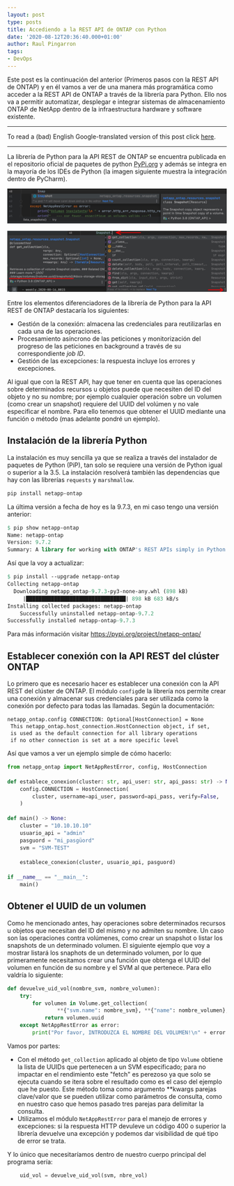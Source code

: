 ```yaml
---
layout: post
type: posts
title: Accediendo a la REST API de ONTAP con Python
date: '2020-08-12T20:36:40.000+01:00'
author: Raul Pingarron
tags:
- DevOps
---
```

Este post es la continuación del anterior (Primeros pasos con la REST API de ONTAP) y en él vamos a ver de una manera más programática como acceder a la REST API de ONTAP a través de la librería para Python. Ello nos va a permitir automatizar, desplegar e integrar sistemas de almacenamiento ONTAP de NetApp dentro de la infraestructura hardware y software existente.  
  
---
To read a (bad) English Google-translated version of this post click <a href="https://translate.google.com/translate?hl=&sl=es&tl=en&u=https%3A%2F%2Fraul-pingarron.github.io%2F2020%2F08%2F12%2FONTAP-REST-API_Python.html" target="_blank">here</a>.

---   

La librería de Python para la API REST de ONTAP se encuentra publicada en el repositorio oficial de paquetes de python <a href="https://pypi.org/" target="_blank">PyPi.org</a> y además se integra en la mayoría de los IDEs de Python (la imagen siguiente muestra la integración dentro de PyCharm).

<p align="center">
  <img src="/images/posts/ONTAP_REST-API_Python1.jpg">
</p>   
<p align="center">
  <img src="/images/posts/ONTAP_REST-API_Python1-1.jpg">
</p>   

Entre los elementos diferenciadores de la librería de Python para la API REST de ONTAP destacaría los siguientes:

- Gestión de la conexión: almacena las credenciales para reutilizarlas en cada una de las operaciones.
- Procesamiento asíncrono de las peticiones y monitorización del progreso de las peticiones en background a través de su correspondiente *job ID*.
- Gestión de las excepciones: la respuesta incluye los errores y excepciones.


Al igual que con la REST API, hay que tener en cuenta que las operaciones sobre determinados recursos u objetos puede que necesiten del ID del objeto y no su nombre; por ejemplo cualquier operación sobre un volumen (como crear un snapshot) requiere del UUID del volúmen y no vale especificar el nombre. Para ello tenemos que obtener el UUID mediante una función o método (mas adelante pondré un ejemplo).


## Instalación de la librería Python

La instalación es muy sencilla ya que se realiza a través del instalador de paquetes de Python (PiP), tan solo se requiere una versión de Python igual o superior a la 3.5. La instalación resolverá también las dependencias que hay con las librerías `requests` y `marshmallow`. 

```pascal
pip install netapp-ontap
```

La última versión a fecha de hoy es la 9.7.3, en mi caso tengo una versión anterior:

```pascal
$ pip show netapp-ontap
Name: netapp-ontap
Version: 9.7.2
Summary: A library for working with ONTAP's REST APIs simply in Python
```

Así que la voy a actualizar:
```pascal
$ pip install --upgrade netapp-ontap
Collecting netapp-ontap
  Downloading netapp_ontap-9.7.3-py3-none-any.whl (898 kB)
     |████████████████████████████████| 898 kB 683 kB/s
Installing collected packages: netapp-ontap
    Successfully uninstalled netapp-ontap-9.7.2
Successfully installed netapp-ontap-9.7.3
```
Para más información visitar <a href="https://pypi.org/project/netapp-ontap/" target="_blank">https://pypi.org/project/netapp-ontap/</a>


## Establecer conexión con la API REST del clúster ONTAP

Lo primero que es necesario hacer es establecer una conexión con la API REST del clúster de ONTAP.
El módulo `config`de la librería nos permite crear una conexión y almacenar sus credenciales para ser utilizada como la conexión por defecto para todas las llamadas. Según la documentación:

```programming
netapp_ontap.config CONNECTION: Optional[HostConnection] = None
 This netapp_ontap.host_connection.HostConnection object, if set, 
 is used as the default connection for all library operations 
 if no other connection is set at a more specific level
```
Así que vamos a ver un ejemplo simple de cómo hacerlo:

```python
from netapp_ontap import NetAppRestError, config, HostConnection

def establece_conexion(cluster: str, api_user: str, api_pass: str) -> None:
    config.CONNECTION = HostConnection(
        cluster, username=api_user, password=api_pass, verify=False,
    )

def main() -> None:
    cluster = "10.10.10.10"
    usuario_api = "admin"
    pasguord = "mi_pasgüord"
    svm = "SVM-TEST"

    establece_conexion(cluster, usuario_api, pasguord)

if __name__ == "__main__":
    main()
```


## Obtener el UUID de un volumen

Como he mencionado antes, hay operaciones sobre determinados recursos u objetos que necesitan del ID del mismo y no admiten su nombre. 
Un caso son las operaciones contra volúmenes, como crear un snapshot o listar los snapshots de un determinado volumen.
El siguiente ejemplo que voy a mostrar listará los snaphots de un determinado volumen, por lo que primeramente necesitamos crear una función que obtenga el UUID del volumen en función de su nombre y el SVM al que pertenece.
Para ello valdría lo siguiente:

```python
def devuelve_uid_vol(nombre_svm, nombre_volumen):
    try:
        for volumen in Volume.get_collection(
                **{"svm.name": nombre_svm}, **{"name": nombre_volumen}, fields="uuid"):
            return volumen.uuid
    except NetAppRestError as error:
        print("Por favor, INTRODUZCA EL NOMBRE DEL VOLUMEN!\n" + error.http_err_response.http_response.text)
```

Vamos por partes:

- Con el método `get_collection` aplicado al objeto de tipo `Volume` obtiene la lista de UUIDs que pertenecen a un SVM especificado; para no impactar en el rendimiento este "fetch" es perezoso ya que solo se ejecuta cuando se itera sobre el resultado como es el caso del ejemplo que he puesto. Este método toma como argumento **kwargs parejas clave/valor que se pueden utilizar como parámetros de consulta, como en nuestro caso que hemos pasado tres parejas para delimitar la consulta.
- Utilizamos el módulo `NetAppRestError` para el manejo de errores y excepciones: si la respuesta HTTP devuleve un código 400 o superior la librería devuelve una excepción y podemos dar visibilidad de qué tipo de error se trata.

Y lo único que necesitaríamos dentro de nuestro cuerpo principal del programa sería:

```python
    uid_vol = devuelve_uid_vol(svm, nbre_vol)
```



